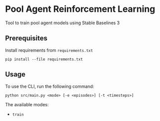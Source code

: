 # Pool Agent Reinforcement Learning
Tool to train pool agent models using Stable Baselines 3

## Prerequisites
Install requirements from `requirements.txt`
```
pip install --file requirements.txt
```
## Usage
To use the CLI, run the following command:
```
python src/main.py <mode> [-e <episodes>] [-t <timesteps>]
```

The available modes:
* `train`

  
